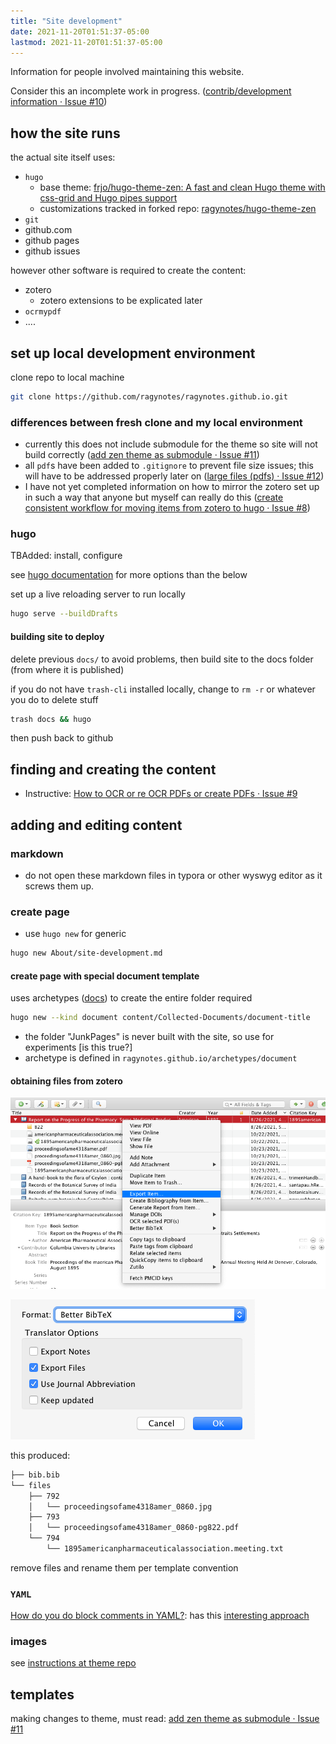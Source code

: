 ```yaml
---
title: "Site development"
date: 2021-11-20T01:51:37-05:00
lastmod: 2021-11-20T01:51:37-05:00
---
```


Information for people involved maintaining this website.

Consider this an incomplete work in progress. ([contrib/development information · Issue #10](https://github.com/ragynotes/ragynotes.github.io/issues/10))

## how the site runs

the actual site itself uses:

- `hugo`
  - base theme: [frjo/hugo-theme-zen: A fast and clean Hugo theme with css-grid and Hugo pipes support](https://github.com/frjo/hugo-theme-zen) 
  - customizations tracked in forked repo: [ragynotes/hugo-theme-zen](https://github.com/ragynotes/hugo-theme-zen/)
- `git`
- github.com
- github pages
- github issues

however other software is required to create the content:

- zotero
  - zotero extensions to be explicated later
- `ocrmypdf`
- ....

## set up local development environment

clone repo to local machine

```sh
git clone https://github.com/ragynotes/ragynotes.github.io.git
```

### differences between fresh clone and my local environment

- currently this does not include submodule for the theme so site will not build correctly ([add zen theme as submodule · Issue #11](https://github.com/ragynotes/ragynotes.github.io/issues/11))
- all `pdf`s have been added to `.gitignore` to prevent file size issues; this will have to be addressed properly later on ([large files (pdfs) · Issue #12](https://github.com/ragynotes/ragynotes.github.io/issues/12))
- I have not yet completed information on how to mirror the zotero set up in such a way that anyone but myself can really do this ([create consistent workflow for moving items from zotero to hugo · Issue #8](https://github.com/ragynotes/ragynotes.github.io/issues/8))

### hugo

TBAdded: install, configure

see [hugo documentation](https://gohugo.io/getting-started/usage/#draft-future-and-expired-content) for more options than the below

set up a live reloading server to run locally

```sh
hugo serve --buildDrafts
```



#### building site to deploy

delete previous `docs/` to avoid problems, then build site to the docs folder (from where it is published)

if you do not have `trash-cli` installed locally, change to `rm -r` or whatever you do to delete stuff 

```sh
trash docs && hugo
```

then push back to github

## finding and creating the content

- Instructive: [How to OCR or re OCR PDFs or create PDFs · Issue #9](https://github.com/ragynotes/ragynotes.github.io/issues/9)

## adding and editing content

### markdown

- do not open these markdown files in typora or other wyswyg editor as it screws them up.

### create page 

- use `hugo new` for generic

```bash
hugo new About/site-development.md
```

#### create page with special document template

uses archetypes ([docs](https://gohugo.io/content-management/archetypes/)) to create the entire folder required

```sh
hugo new --kind document content/Collected-Documents/document-title
```

- the folder "JunkPages" is never built with the site, so use for experiments [is this true?]
- archetype is defined in `ragynotes.github.io/archetypes/document`

#### obtaining files from zotero

![export-item-contextual](images/export-item-contextual.png)

![export-bibtex-dialogue](images/export-bibtex-dialogue.png)

this produced:

```sh
├── bib.bib
└── files
    ├── 792
    │   └── proceedingsofame4318amer_0860.jpg
    ├── 793
    │   └── proceedingsofame4318amer_0860-pg822.pdf
    └── 794
        └── 1895americanpharmaceuticalassociation.meeting.txt
```

remove files and rename them per template convention

### `YAML`

[How do you do block comments in YAML?](https://stackoverflow.com/questions/2276572/how-do-you-do-block-comments-in-yaml): has this [interesting approach](https://stackoverflow.com/a/50037498)

### images

see [instructions at theme repo](https://github.com/frjo/hugo-theme-zen#figure-and-img)

## templates

making changes to theme, must read: [add zen theme as submodule · Issue #11](https://github.com/ragynotes/ragynotes.github.io/issues/11)











































